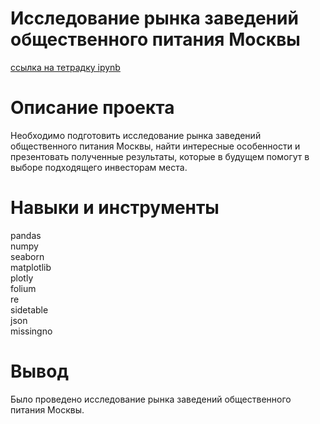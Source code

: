 # Исследование рынка заведений общественного питания Москвы

[ссылка на тетрадку ipynb]()
# Описание проекта
Необходимо подготовить исследование рынка заведений общественного питания Москвы, найти интересные особенности и презентовать полученные результаты, которые в будущем помогут в выборе подходящего инвесторам места.

# Навыки и инструменты
pandas <br>
numpy <br>
seaborn <br>
matplotlib <br>
plotly <br>
folium <br>
re <br>
sidetable <br>
json <br>
missingno <br>

# Вывод
Было проведено исследование рынка заведений общественного питания Москвы.

